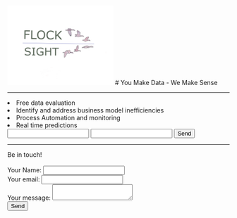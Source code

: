 <img src="card2_t.png" width="240"> 
# You Make Data - We Make Sense
<hr>
<li> Free data evaluation
<li> Identify and address business model inefficiencies
<li> Process Automation and monitoring
<li> Real time predictions
<br>
<form action="https://formspree.io/xdokjedv" method="POST">
<input type="text" name="name">
<input type="email" name="_replyto">
<input type="submit" value="Send">
</form>

<hr>
Be in touch!
<br>
<form action="https://formspree.io/xdokjedv" method="POST" >
<br><label> Your Name: <input type="text" name="name"> </label>
<br><label> Your email: <input type="text" name="_replyto"> </label>
<br><label> Your message: <textarea name="message"></textarea> </label>
<!-- your other form fields go here -->
<br><button type="submit">Send</button>
</form>
